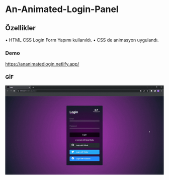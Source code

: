 # An-Animated-Login-Panel

## Özellikler

• HTML CSS Login Form Yapımı kullanıldı.
• CSS de animasyon uygulandı.

### Demo

https://ananimatedlogin.netlify.app/

### GİF

![](screen.gif)
